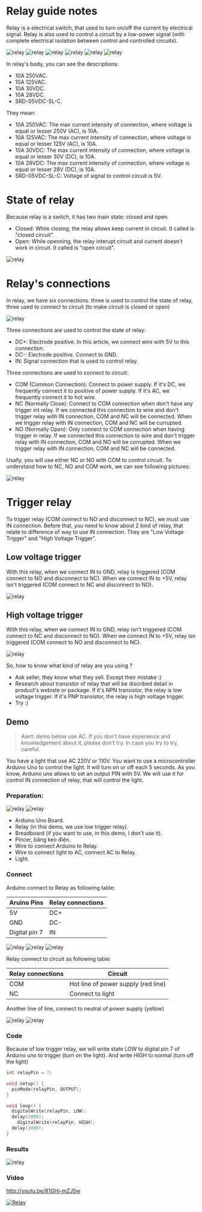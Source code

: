 # Relay guide notes

Relay is a electrical switch, that used to turn on/off the current by electrical signal. Relay is also used to control a circuit by a low-power signal (with complete electrical isolation between control and controlled circuits).

![relay](images/relay_image1.jpg "relay")
![relay](images/relay_image2.jpg "relay")
![relay](images/relay_image3.jpg "relay")
![relay](images/relay_image4.jpg "relay")
![relay](images/relay_image5.jpg "relay")
![relay](images/relay_image6.jpg "relay")

In relay's body, you can see the descriptions:
+ 10A 250VAC.
+ 10A 125VAC.
+ 10A 30VDC.
+ 10A 28VDC.
+ SRD-05VDC-SL-C.

They mean:
+ 10A 250VAC: The max current intensity of connection, where voltage is equal or lesser 250V (AC), is 10A.
+ 10A 125VAC: The max current intensity of connection, where voltage is equal or lesser 125V (AC), is 10A.
+ 10A 30VDC: The max current intensity of connection, where voltage is equal or lesser 30V (DC), is 10A.
+ 10A 28VDC: The max current intensity of connection, where voltage is equal or lesser 28V (DC), is 10A.
+ SRD-05VDC-SL-C: Voltage of signal to control circuit is 5V.

# State of relay

Because relay is a switch, it has two main state: closed and open.
+ Closed: While closing, the relay allows keep current in circuit. It called is "closed circuit".
+ Open: While openning, the relay interupt circuit and current doesn't work in circuit. It called is "open circuit".

![relay](images/relay_state.png "relay")

# Relay's connections

In relay, we have six connections. three is used to control the state of relay, three used to connect to circuit (to make circuit is closed or open)

![relay](images/relay_connections.png "relay")

Three connections are used to control the state of relay:
+ DC+: Electrode positive. In this article, we connect wire with 5V to this connection.
+ DC-: Electrode positive. Connect to GND.
+ IN: Signal connection that is used to control relay.

Three connections are used to connect to circuit:
+ COM (Common Connection): Connect to power supply. If it's DC, we frequently connect it to positive of power supply. If it's AC, we frequently connect it to hot wire.
+ NC (Normally Close): Connect to COM connection when don't have any trigger int relay. If we connected this connection to wire and don't trigger relay with IN connection, COM and NC will be connected. When we trigger relay with IN connection, COM and NC will be currupted.
+ NO (Normally Open): Only connect to COM connection when having trigger in relay. If we connected this connection to wire and don't trigger relay with IN connection, COM and NO will be corrupted. When we trigger relay with IN connection, COM and NC will be connected.

Usally, you will use either NC or NO with COM to control circuit. To understand how to NC, NO and COM work, we can see following pictures:

![relay](images/relay_com_nc_no.png "relay")

# Trigger relay
To trigger relay (COM connect to NO and disconnect to NC), we must use IN connection. Before that, you need to know about 2 kind of relay, that relate to difference of way to use IN connection. They are "Low Voltage Trigger" and "High Voltage Trigger".

## Low voltage trigger
With this relay, when we connect IN to GND, relay is triggered (COM connect to NO and disconnect to NC). When we connect IN to +5V, relay isn't triggered (COM connect to NC and disconnect to NO).

![relay](images/low_relay_trigger.png "relay")

## High voltage trigger

With this relay, when we connect IN to GND, relay isn't triggered (COM connect to NC and disconnect to NO). When we connect IN to +5V, relay isn triggered (COM connect to NO and disconnect to NC).

![relay](images/high_relay_trigger.png "relay")

So, how to know what kind of relay are you using ?
+ Ask seller, they know what they sell. Except their mistake :)
+ Research about transistor of relay that will be discribed detail in product's webiste or package. If it's NPN transistor, the relay is low voltage trigger. If it's PNP transistor, the relay is high voltage trigger.
+ Try :)

## Demo
> Alert: demo below use AC. If you don't have experience and knowledgement about it, please don't try. In case you try to try, careful.

You have a light that use AC 220V or 110V. You want to use a microcontroller Arduino Uno to control the light. It will turn on or off each 5 seconds. As you know, Arduino uno allows to set an output PIN with 5V. We will use it for control IN connection of relay, that will control the light.

### Preparation:
![relay](images/relay_prepare1.jpg "relay")
![relay](images/relay_prepare2.png "relay")

+ Arduino Uno Board.
+ Relay (in this demo, we use low trigger relay).
+ Breadboard (if you want to use, in this demo, I don't use it).
+ Pincer, băng keo điện.
+ Wire to connect Arduino to Relay.
+ Wire to connect light to AC, connect AC to Relay.
+ Light.

### Connect

Arduino connect to Relay as following table:

| Aruino Pins    | Relay connections  |
| -------------- | ------------------ |
| 5V             | DC+                |
| GND            | DC-                |
| Digital pin 7  | IN                 |

![relay](images/relay_arduino1.jpg "relay")
![relay](images/relay_arduino2.jpg "relay")
![relay](images/relay_arduino3.jpg "relay")


Relay connect to circuit as following table:

| Relay connections | Circuit                               |
| ----------------- | ------------------------------------- |
| COM               | Hot line of power supply  (red line)  |
| NC                | Connect to light                      |

Another line of line, connect to neutral of power supply (yellow)

![relay](images/relay_result2.jpg "relay")
![relay](images/relay_ac.jpg "relay")

### Code

Because of low trigger relay, we will write state LOW to digital pin 7 of Arduino uno to trigger (turn on the light). And write HIGH to normal (turn off the light)

```c++
int relayPin = 7;

void setup() {
  pinMode(relayPin, OUTPUT);
}

void loop() {
  digitalWrite(relayPin, LOW);
  delay(3000);
    digitalWrite(relayPin, HIGH);
  delay(3000);
}
```

### Results

![relay](images/relay_result1.jpg "relay")


### Video
http://youtu.be/81GHj-mZJ5w

[![Relay](http://img.youtube.com/vi/81GHj-mZJ5w/0.jpg)](https://www.youtube.com/watch?v=81GHj-mZJ5w)
